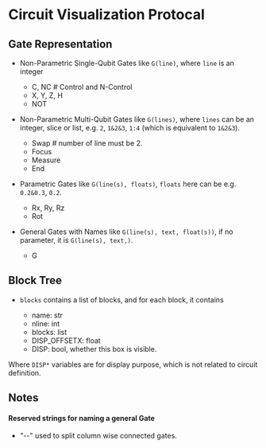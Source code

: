 # Circuit Visualization Protocal
## Gate Representation
* Non-Parametric Single-Qubit Gates like `G(line)`, where `line` is an integer

    * C, NC  # Control and N-Control
    * X, Y, Z, H
    * NOT
* Non-Parametric Multi-Qubit Gates like `G(lines)`, where `lines` can be an integer, slice or list, e.g. `2`, `1&2&3`, `1:4` (which is equivalent to `1&2&3`).

    * Swap  # number of line must be 2.
    * Focus
    * Measure
    * End
* Parametric Gates like `G(line(s), floats)`, `floats` here can be e.g. `0.2&0.3`, `0.2`.

    * Rx, Ry, Rz
    * Rot
* General Gates with Names like `G(line(s), text, float(s))`,
if no parameter, it is `G(line(s), text,)`.

    * G

## Block Tree
* `blocks` contains a list of blocks, and for each block, it contains

    * name: str
    * nline: int
    * blocks: list
    * DISP_OFFSETX: float
    * DISP: bool, whether this box is visible.

Where `DISP*` variables are for display purpose, which is not related to circuit definition.

## Notes

####  Reserved strings for naming a general Gate

* "--" used to split column wise connected gates.
